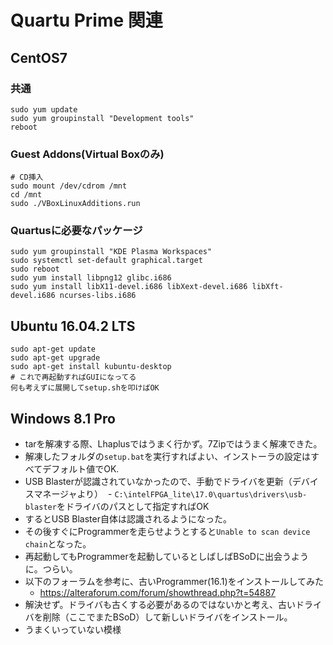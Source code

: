 # Quartu Prime 関連
## CentOS7

### 共通
```
sudo yum update
sudo yum groupinstall "Development tools"
reboot
```

### Guest Addons(Virtual Boxのみ)
```
# CD挿入
sudo mount /dev/cdrom /mnt
cd /mnt
sudo ./VBoxLinuxAdditions.run

```
### Quartusに必要なパッケージ
```
sudo yum groupinstall "KDE Plasma Workspaces"
sudo systemctl set-default graphical.target
sudo reboot
sudo yum install libpng12 glibc.i686
sudo yum install libX11-devel.i686 libXext-devel.i686 libXft-devel.i686 ncurses-libs.i686
```

## Ubuntu 16.04.2 LTS
```
sudo apt-get update
sudo apt-get upgrade
sudo apt-get install kubuntu-desktop
# これで再起動すればGUIになってる
何も考えずに展開してsetup.shを叩けばOK

```

## Windows 8.1 Pro
- tarを解凍する際、Lhaplusではうまく行かず。7Zipではうまく解凍できた。
- 解凍したフォルダの`setup.bat`を実行すればよい、インストーラの設定はすべてデフォルト値でOK.
- USB Blasterが認識されていなかったので、手動でドライバを更新（デバイスマネージャより）
  - `C:\intelFPGA_lite\17.0\quartus\drivers\usb-blaster`をドライバのパスとして指定すればOK
- するとUSB Blaster自体は認識されるようになった。
- その後すぐにProgrammerを走らせようとすると`Unable to scan device chain`となった。
- 再起動してもProgrammerを起動しているとしばしばBSoDに出会うように。つらい。
- 以下のフォーラムを参考に、古いProgrammer(16.1)をインストールしてみた
  - https://alteraforum.com/forum/showthread.php?t=54887
- 解決せず。ドライバも古くする必要があるのではないかと考え、古いドライバを削除（ここでまたBSoD）して新しいドライバをインストール。
- うまくいっていない模様


